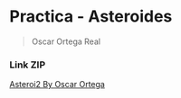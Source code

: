 
# Practica - Asteroides 
> Oscar Ortega Real
### Link ZIP
[Asteroi2 By Oscar Ortega](https://drive.google.com/file/d/1izq7gbam_4Elk6akc_6reEcJFuCozoBs/view?usp=sharing)
